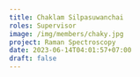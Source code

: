 ```yaml
---
title: Chaklam Silpasuwanchai
roles: Supervisor
image: /img/members/chaky.jpg
project: Raman Spectroscopy
date: 2023-06-14T04:01:57+07:00
draft: false
---
```


